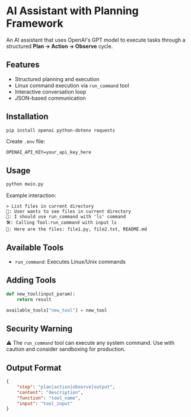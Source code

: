 # AI Assistant with Planning Framework

An AI assistant that uses OpenAI's GPT model to execute tasks through a structured **Plan → Action → Observe** cycle.

## Features

- Structured planning and execution
- Linux command execution via `run_command` tool
- Interactive conversation loop
- JSON-based communication

## Installation

```bash
pip install openai python-dotenv requests
```

Create `.env` file:
```env
OPENAI_API_KEY=your_api_key_here
```

## Usage

```bash
python main.py
```

Example interaction:
```
> List files in current directory
🧠: User wants to see files in current directory
🧠: I should use run_command with 'ls' command
🛠️: Calling Tool:run_command with input ls
🤖: Here are the files: file1.py, file2.txt, README.md
```

## Available Tools

- `run_command`: Executes Linux/Unix commands

## Adding Tools

```python
def new_tool(input_param):
    return result

available_tools["new_tool"] = new_tool
```

## Security Warning

⚠️ The `run_command` tool can execute any system command. Use with caution and consider sandboxing for production.

## Output Format

```json
{
    "step": "plan|action|observe|output",
    "content": "description",
    "function": "tool_name",
    "input": "tool_input"
}
```
